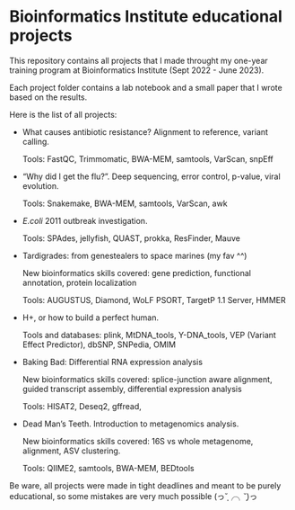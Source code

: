# Bioinformatics Institute educational projects

This repository contains all projects that I made throught my one-year training program at Bioinformatics Institute (Sept 2022 - June 2023).

Each project folder contains a lab notebook and a small paper that I wrote based on the results.

Here is the list of all projects:

- What causes antibiotic resistance? Alignment to reference, variant calling.
    
    Tools: FastQC, Trimmomatic, BWA-MEM, samtools, VarScan, snpEff
    
- “Why did I get the flu?”. Deep sequencing, error control, p-value, viral evolution.
    
    Tools: Snakemake, BWA-MEM, samtools, VarScan, awk
    
- *E.coli* 2011 outbreak investigation.
    
    Tools: SPAdes, jellyfish, QUAST, prokka, ResFinder, Mauve
    
- Tardigrades: from genestealers to space marines (my fav ^^)

    New bioinformatics skills covered: gene prediction, functional annotation, protein localization
    
    Tools: AUGUSTUS, Diamond, WoLF PSORT, TargetP 1.1 Server, HMMER
    
- H+, or how to build a perfect human.

    Tools and databases: plink, MtDNA_tools, Y-DNA_tools, VEP (Variant Effect Predictor), dbSNP, SNPedia, OMIM
    
- Baking Bad: Differential RNA expression analysis

    New bioinformatics skills covered: splice-junction aware alignment, guided transcript assembly, differential expression analysis
    
    Tools: HISAT2, Deseq2, gffread,     
    
- Dead Man’s Teeth. Introduction to metagenomics analysis.

    New bioinformatics skills covered: 16S vs whole metagenome, alignment, ASV clustering.
    
    Tools: QIIME2, samtools, BWA-MEM, BEDtools


Be ware, all projects were made in tight deadlines and meant to be purely educational, so some mistakes are very much possible	(っ˘̩╭╮˘̩)っ
